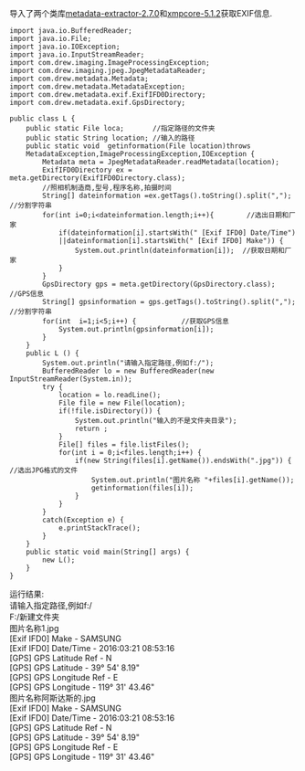 导入了两个类库[metadata-extractor-2.7.0](http://download.csdn.net/detail/mzglzzc/8285533)和[xmpcore-5.1.2](http://download.csdn.net/detail/mzglzzc/8383261)获取EXIF信息.  

```
import java.io.BufferedReader;
import java.io.File;  
import java.io.IOException;  
import java.io.InputStreamReader;
import com.drew.imaging.ImageProcessingException;  
import com.drew.imaging.jpeg.JpegMetadataReader;  
import com.drew.metadata.Metadata;  
import com.drew.metadata.MetadataException;   
import com.drew.metadata.exif.ExifIFD0Directory;
import com.drew.metadata.exif.GpsDirectory;  

public class L {  
    public static File loca;       //指定路径的文件夹
    public static String location; //输入的路径
    public static void  getinformation(File location)throws
    MetadataException,ImageProcessingException,IOException {
        Metadata meta = JpegMetadataReader.readMetadata(location);       
        ExifIFD0Directory ex = meta.getDirectory(ExifIFD0Directory.class);
        //照相机制造商,型号,程序名称,拍摄时间
        String[] dateinformation =ex.getTags().toString().split(","); //分割字符串
        for(int i=0;i<dateinformation.length;i++){        //选出日期和厂家
        	if(dateinformation[i].startsWith(" [Exif IFD0] Date/Time")
        	||dateinformation[i].startsWith(" [Exif IFD0] Make")) {
        		System.out.println(dateinformation[i]);  //获取日期和厂家
        	}
        }
        GpsDirectory gps = meta.getDirectory(GpsDirectory.class); //GPS信息     
        String[] gpsinformation = gps.getTags().toString().split(","); //分割字符串
        for(int  i=1;i<5;i++) {           //获取GPS信息
        	System.out.println(gpsinformation[i]);
        }
    }
    public L () {
    	System.out.println("请输入指定路径,例如f:/");
    	BufferedReader lo = new BufferedReader(new InputStreamReader(System.in));
    	try {
			location = lo.readLine();
			File file = new File(location);
			if(!file.isDirectory()) {
    			System.out.println("输入的不是文件夹目录");
    			return ;
    		}
			File[] files = file.listFiles();
			for(int i = 0;i<files.length;i++) {
				if(new String(files[i].getName()).endsWith(".jpg")) {  //选出JPG格式的文件
					System.out.println("图片名称 "+files[i].getName());
					getinformation(files[i]);
				}
			}
		}
    	catch(Exception e) {
			e.printStackTrace();
		}
    }
    public static void main(String[] args) {
    	new L();
    }  
}
```
运行结果:  
请输入指定路径,例如f:/  
F:/新建文件夹  
图片名称1.jpg  
 [Exif IFD0] Make - SAMSUNG  
 [Exif IFD0] Date/Time - 2016:03:21 08:53:16  
 [GPS] GPS Latitude Ref - N  
 [GPS] GPS Latitude - 39° 54' 8.19"  
 [GPS] GPS Longitude Ref - E  
 [GPS] GPS Longitude - 119° 31' 43.46"  
图片名称阿斯达斯的.jpg  
 [Exif IFD0] Make - SAMSUNG  
 [Exif IFD0] Date/Time - 2016:03:21 08:53:16  
 [GPS] GPS Latitude Ref - N  
 [GPS] GPS Latitude - 39° 54' 8.19"  
 [GPS] GPS Longitude Ref - E  
 [GPS] GPS Longitude - 119° 31' 43.46"  
